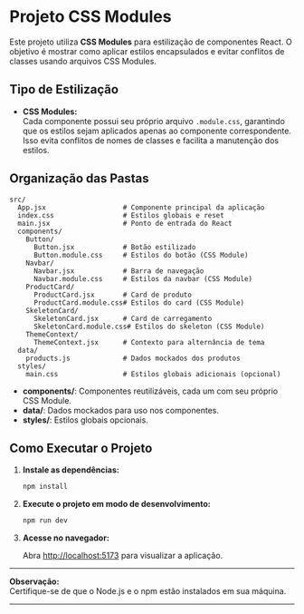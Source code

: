 # Projeto CSS Modules

Este projeto utiliza **CSS Modules** para estilização de componentes React. O objetivo é mostrar como aplicar estilos encapsulados e evitar conflitos de classes usando arquivos CSS Modules.

## Tipo de Estilização

- **CSS Modules:**  
  Cada componente possui seu próprio arquivo `.module.css`, garantindo que os estilos sejam aplicados apenas ao componente correspondente.  
  Isso evita conflitos de nomes de classes e facilita a manutenção dos estilos.

## Organização das Pastas

```
src/
  App.jsx                   # Componente principal da aplicação
  index.css                 # Estilos globais e reset
  main.jsx                  # Ponto de entrada do React
  components/
    Button/
      Button.jsx            # Botão estilizado
      Button.module.css     # Estilos do botão (CSS Module)
    Navbar/
      Navbar.jsx            # Barra de navegação
      Navbar.module.css     # Estilos da navbar (CSS Module)
    ProductCard/
      ProductCard.jsx       # Card de produto
      ProductCard.module.css# Estilos do card (CSS Module)
    SkeletonCard/
      SkeletonCard.jsx      # Card de carregamento
      SkeletonCard.module.css# Estilos do skeleton (CSS Module)
    ThemeContext/
      ThemeContext.jsx      # Contexto para alternância de tema
  data/
    products.js             # Dados mockados dos produtos
  styles/
    main.css                # Estilos globais adicionais (opcional)
```

- **components/**: Componentes reutilizáveis, cada um com seu próprio CSS Module.
- **data/**: Dados mockados para uso nos componentes.
- **styles/**: Estilos globais opcionais.

## Como Executar o Projeto

1. **Instale as dependências:**

   ```bash
   npm install
   ```

2. **Execute o projeto em modo de desenvolvimento:**

   ```bash
   npm run dev
   ```

3. **Acesse no navegador:**

   Abra [http://localhost:5173](http://localhost:5173) para visualizar a aplicação.

---

**Observação:**  
Certifique-se de que o Node.js e o npm estão instalados em sua máquina.

---